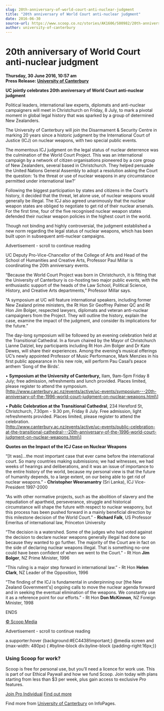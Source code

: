 ```yaml
---
slug: 20th-anniversary-of-world-court-anti-nuclear-judgment
title: "20th anniversary of World Court anti-nuclear judgment"
date: 2016-06-30
source-url: https://www.scoop.co.nz/stories/AK1606/S00982/20th-anniversary-of-world-court-anti-nuclear-judgment.htm
author: university-of-canterbury
---
```

20th anniversary of World Court anti-nuclear judgment
=====================================================

**Thursday, 30 June 2016, 10:57 am**  
**Press Release: [University of Canterbury](https://info.scoop.co.nz/University_of_Canterbury)**

**UC jointly celebrates 20th anniversary of World Court anti-nuclear judgment**

Political leaders, international law experts, diplomats and anti-nuclear campaigners will meet in Christchurch on Friday, 8 July, to mark a pivotal moment in global legal history that was sparked by a group of determined New Zealanders.

The University of Canterbury will join the Disarmament & Security Centre in marking 20 years since a historic judgment by the International Court of Justice (ICJ) on nuclear weapons, with two special public events.

The momentous ICJ judgment on the legal status of nuclear deterrence was the culmination of the World Court Project. This was an international campaign by a network of citizen organisations pioneered by a core group of New Zealanders, several based in Christchurch. They helped persuade the United Nations General Assembly to adopt a resolution asking the Court the question: ‘Is the threat or use of nuclear weapons in any circumstance permitted under international law?’

Following the biggest participation by states and citizens in the Court's history, it decided that the threat, let alone use, of nuclear weapons would generally be illegal. The ICJ also agreed unanimously that the nuclear weapon states are obliged to negotiate to get rid of their nuclear arsenals. For the first time, four of the five recognised nuclear weapon states defended their nuclear weapon policies in the highest court in the world.

Though not binding and highly controversial, the judgment established a new norm regarding the legal status of nuclear weapons, which has been built upon in subsequent anti-nuclear campaigns.

Advertisement - scroll to continue reading





UC Deputy Pro-Vice-Chancellor of the College of Arts and Head of the School of Humanities and Creative Arts, Professor Paul Millar is coordinating the 20th anniversary events.

“Because the World Court Project was born in Christchurch, it is fitting that the University of Canterbury is co-hosting two major public events, with the enthusiastic support of the heads of the Law School, Political Science, History, and Creative Arts departments,” Professor Millar says.

“A symposium at UC will feature international speakers, including former New Zealand prime ministers, the Rt Hon Sir Geoffrey Palmer QC and Rt Hon Jim Bolger, respected lawyers, diplomats and veteran anti-nuclear campaigners from the Project. They will outline the history, explain the case, examine the impact of the judgment, and consider its implications for the future.”

The day-long symposium will be followed by an evening celebration held at the Transitional Cathedral. In a forum chaired by the Mayor of Christchurch Lianne Dalziel, key participants including Rt Hon Jim Bolger and Dr Kate Dewes, will share their experiences. Among the evening’s musical offerings UC’s newly appointed Professor of Music Performance, Mark Menzies in his first public appearance in his new role, will perform Pau Casal’s peace anthem ‘Song of the Birds’.

• **Symposium at the University of Canterbury,** Ilam, 9am-5pm Friday 8 July; free admission, refreshments and lunch provided. Places limited, please register to attend the symposium.  
\[http://www.canterbury.ac.nz/events/active/uc-events/symposium---20th-anniversary-of-the-1996-world-court-judgment-on-nuclear-weapons.html\]

• **Public Celebration at the Transitional Cathedral**, 234 Hereford St, Christchurch, 7.30pm - 9.30 pm, Friday 8 July. Free admission, light refreshments provided. Places limited, please register to attend the celebration.  
\[http://www.canterbury.ac.nz/events/active/uc-events/public-celebration-at-the-transitional-cathedral---20th-anniversary-of-the-1996-world-court-judgment-on-nuclear-weapons.html\]

**Quotes on the Impact of the ICJ Case on Nuclear Weapons**

“\[It was\]...the most important case that ever came before the international court. So many countries making submissions; we had witnesses, we had weeks of hearings and deliberations, and it was an issue of importance to the entire history of the world, because my personal view is that the future of humanity depends, to a large extent, on our being able to get rid of nuclear weapons.” - **Christopher Weeramantry** (Sri Lanka), ICJ Vice-President 1997-2000

“As with other normative projects, such as the abolition of slavery and the repudiation of apartheid, perseverance, struggle and historical circumstance will shape the future with respect to nuclear weaponry, but this process has been pushed forward in a mainly beneficial direction by this milestone decision of the World Court.” - **Richard Falk**, US Professor Emeritus of international law, Princeton University

“The decision is a watershed. Some of the judges who had voted against the decision to declare nuclear weapons generally illegal had done so because they wanted to go further. The majority of the Court are in fact on the side of declaring nuclear weapons illegal. That is something no-one could have been confident of when we went to the Court.” - Rt Hon **Jim Bolger**, NZ Prime Minister, 1996

“This ruling is a major step forward in international law.” - Rt Hon **Helen Clark**, NZ Leader of the Opposition, 1996

“The finding of the ICJ is fundamental in underpinning our \[the New Zealand Government's\] ongoing calls to move the nuclear agenda forward and in seeking the eventual elimination of the weapons. We constantly use it as a reference point for our efforts.” - Rt Hon **Don McKinnon**, NZ Foreign Minister, 1998

ENDS  

[© Scoop Media](http://www.scoop.co.nz/about/terms.html)  

Advertisement - scroll to continue reading



a.supporter:hover {background:#EC4438!important;} @media screen and (max-width: 480px) { #byline-block div.byline-block {padding-right:16px;}}

### Using Scoop for work?

Scoop is free for personal use, but you’ll need a licence for work use. This is part of our Ethical Paywall and how we fund Scoop. Join today with plans starting from less than $3 per week, plus gain access to exclusive _Pro_ features.  
  
[Join Pro Individual](https://pro.scoop.co.nz/Individual/?from=ProIn24) [Find out more](https://pro.scoop.co.nz/using-scoop-for-work/?from=ProIn24)

Find more from [University of Canterbury](https://info.scoop.co.nz/University_of_Canterbury) on InfoPages.